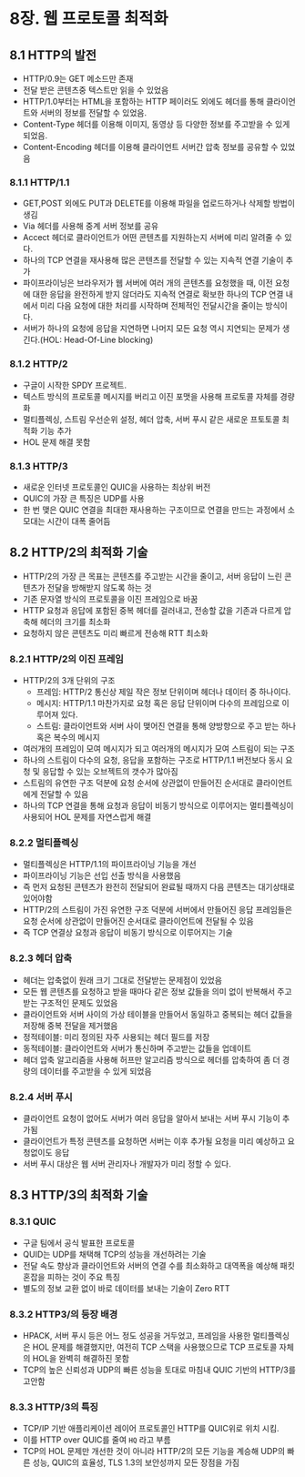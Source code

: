 # 8장. 웹 프로토콜 최적화

## 8.1 HTTP의 발전

- HTTP/0.9는 GET 메소드만 존재
- 전달 받은 콘텐츠중 텍스트만 읽을 수 있었음
- HTTP/1.0부터는 HTML을 포함하는 HTTP 페이러도 외에도 헤더를 통해 클라이언트와 서버의 정보를 전달할 수 있었음.
- Content-Type 헤더를 이용해 이미지, 동영상 등 다양한 정보를 주고받을 수 있게 되었음.
- Content-Encoding 헤더를 이용해 클라이언트 서버간 압축 정보를 공유할 수 있었음

### 8.1.1 HTTP/1.1

- GET,POST 외에도 PUT과 DELETE를 이용해 파일을 업로드하거나 삭제할 방법이 생김
- Via 헤더를 사용해 중계 서버 정보를 공유
- Accect 헤더로 클라이언트가 어떤 콘텐츠를 지원하는지 서버에 미리 알려줄 수 있다.
- 하나의 TCP 연결을 재사용해 많은 콘텐츠를 전달할 수 있는 지속적 연결 기술이 추가
- 파이프라이닝은 브라우저가 웹 서버에 여러 개의 콘텐츠를 요청했을 때, 이전 요청에 대한 응답을 완전하게 받지 않더라도 지속적 연결로 확보한 하나의 TCP 연결 내에서 미리 다음 요청에 대한 처리를 시작하며 전체적인 전달시간을 줄이는 방식이다.
- 서버가 하나의 요청에 응답을 지연하면 나머지 모든 요청 역시 지연되는 문제가 생긴다.(HOL: Head-Of-Line blocking)

### 8.1.2 HTTP/2

- 구글이 시작한 SPDY 프로젝트.
- 텍스트 방식의 프로토콜 메시지를 버리고 이진 포맷을 사용해 프로토콜 자체를 경량화
- 멀티플렉싱, 스트림 우선순위 설정, 헤더 압축, 서버 푸시 같은 새로운 프토토콜 최적화 기능 추가
- HOL 문제 해결 못함

### 8.1.3 HTTP/3

- 새로운 인터넷 프로토콜인 QUIC을 사용하는 최상위 버전
- QUIC의 가장 큰 특징은 UDP를 사용
- 한 번 맺은 QUIC 연결을 최대한 재사용하는 구조이므로 연결을 만드는 과정에서 소모대는 시간이 대폭 줄어듬

## 8.2 HTTP/2의 최적화 기술

- HTTP/2의 가장 큰 목표는 콘텐츠를 주고받는 시간을 줄이고, 서버 응답이 느린 콘텐츠가 전달을 방해받지 않도록 하는 것
- 기존 문자열 방식의 프로토콜을 이진 프레임으로 바꿈
- HTTP 요청과 응답에 포함된 중복 헤더를 걸러내고, 전송할 값을 기존과 다르게 압축해 헤더의 크기를 최소화
- 요청하지 않은 콘텐츠도 미리 빠르게 전송해 RTT 최소화

### 8.2.1 HTTP/2의 이진 프레임

- HTTP/2의 3개 단위의 구조
  - 프레임: HTTP/2 통신상 제일 작은 정보 단위이며 헤더나 데이터 중 하나이다.
  - 메시지: HTTP/1.1 마찬가지로 요청 혹은 응답 단위이며 다수의 프레임으로 이루어져 있다.
  - 스트림: 클라이언트와 서버 사이 맺어진 연결을 통해 양방향으로 주고 받는 하나 혹은 복수의 메시지
- 여러개의 프레임이 모여 메시지가 되고 여러개의 메시지가 모여 스트림이 되는 구조
- 하나의 스트림이 다수의 요청, 응답을 포함하는 구조로 HTTP/1.1 버전보다 동시 요청 및 응답할 수 있는 오브젝트의 갯수가 많아짐
- 스트림의 유연한 구조 덕분에 요청 순서에 상관없이 만들어진 순서대로 클라이언트에게 전달할 수 있음
- 하나의 TCP 연결을 통해 요청과 응답이 비동기 방식으로 이루어지는 멀티플렉싱이 사용되어 HOL 문제를 자연스럽게 해결

### 8.2.2 멀티플렉싱

- 멀티플렉싱은 HTTP/1.1의 파이프라이닝 기능을 개선
- 파이프라이닝 기능은 선입 선출 방식을 사용했음
- 즉 먼저 요청된 콘텐츠가 완전히 전달되어 완료될 때까지 다음 콘텐츠는 대기상태로 있어야함
- HTTP/2의 스트림이 가진 유연한 구조 덕분에 서버에서 만들어진 응답 프레임들은 요청 순서에 상관없이 만들어진 순서대로 클라이언트에 전달될 수 있음
- 즉 TCP 연결상 요청과 응답이 비동기 방식으로 이루어지는 기술

### 8.2.3 헤더 압축

- 헤더는 압축없이 원래 크기 그대로 전달받는 문제점이 있었음
- 모든 웹 콘텐츠를 요청하고 받을 때마다 같은 정보 값들을 의미 없이 반복해서 주고받는 구조적인 문제도 있었음
- 클라이언트와 서버 사이의 가상 테이블을 만들어서 동일하고 중복되는 헤더 값들을 저장해 중복 전달을 제거했음
- 정적테이블: 미리 정의된 자주 사용되는 헤더 필드를 저장
- 동적테이블: 클라이언트와 서버가 통신하며 주고받는 값들을 업데이트
- 헤더 압축 알고리즘을 사용해 허프만 알고리즘 방식으로 헤더를 압축하여 좀 더 경량의 데이터를 주고받을 수 있게 되었음

### 8.2.4 서버 푸시

- 클라이언트 요청이 없어도 서버가 여러 응답을 알아서 보내는 서버 푸시 기능이 추가됨
- 클라이언트가 특정 콘텐츠를 요청하면 서버는 이후 추가될 요청을 미리 예상하고 요청없이도 응답
- 서버 푸시 대상은 웹 서버 관리자나 개발자가 미리 정할 수 있다.

## 8.3 HTTP/3의 최적화 기술

### 8.3.1 QUIC

- 구글 팀에서 공식 발표한 프로토콜
- QUID는 UDP를 채택해 TCP의 성능을 개선하려는 기술
- 전달 속도 향상과 클라이언트와 서버의 연결 수를 최소화하고 대역폭을 예상해 패킷 혼잡을 피하는 것이 주요 특징
- 별도의 정보 교환 없이 바로 데이터를 보내는 기술이 Zero RTT

### 8.3.2 HTTP3/의 등장 배경

- HPACK, 서버 푸시 등은 어느 정도 성공을 거두었고, 프레임을 사용한 멀티플렉싱은 HOL 문제를 해결했지만, 여전히 TCP 스택을 사용했으므로 TCP 프로토콜 자체의 HOL을 완벽히 해결하진 못함
- TCP의 높은 신뢰성과 UDP의 빠른 성능을 토대로 마침내 QUIC 기반의 HTTP/3를 고안함

### 8.3.3 HTTP/3의 특징

- TCP/IP 기반 애플리케이션 레이어 프로토콜인 HTTP를 QUIC위로 위치 시킴.
- 이를 HTTP over QUIC를 줄여 `HQ` 라고 부름
- TCP의 HOL 문제만 개선한 것이 아니라 HTTP/2의 모든 기능을 계승해 UDP의 빠른 성능, QUIC의 효율성, TLS 1.3의 보안성까지 모든 장점을 가짐
